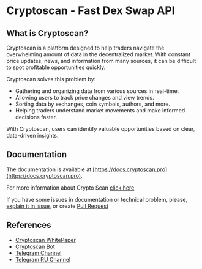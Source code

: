 ﻿# Cryptoscan - Fast Dex Swap API

## What is Cryptoscan?

Cryptoscan is a platform designed to help traders navigate the overwhelming amount of data in the decentralized market. With constant price updates, news, and information from many sources, it can be difficult to spot profitable opportunities quickly.

Cryptoscan solves this problem by:

- Gathering and organizing data from various sources in real-time.
- Allowing users to track price changes and view trends.
- Sorting data by exchanges, coin symbols, authors, and more.
- Helping traders understand market movements and make informed decisions faster.

With Cryptoscan, users can identify valuable opportunities based on clear, data-driven insights.


## Documentation

The documentation is available at [https://docs.cryptoscan.pro](https://docs.cryptoscan.pro).

For more information about Crypto Scan [click here](https://docs.cryptoscan.pro/)

If you have some issues in documentation or technical problem, please, [explain it in issue](https://github.com/cryptoscan-pro/.github/issues), or create [Pull Request](https://github.com/cryptoscan-pro/docs/pulls)

## References

- [Cryptoscan WhitePaper](https://docs.google.com/document/d/1v3Zfe8u8iUZzV4kAArkytAh6agt7fFjR1Hr1i5ocH1E/edit?usp=sharing)
- [Cryptoscan Bot](https://t.me/cryptoscanpro_bot) 
- [Telegram Channel](https://t.me/+A-0ypSDGrP9lNjBi) 
- [Telegram RU Channel](https://t.me/+cm4TIeperL04NzA6)